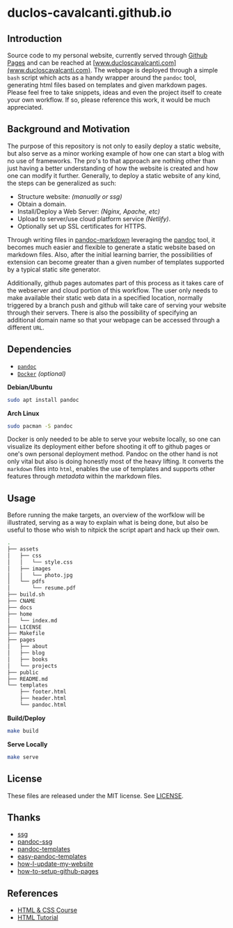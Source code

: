 # duclos-cavalcanti.github.io

## Introduction
Source code to my personal website, currently served through [Github Pages](https://pages.github.com/) and can be reached at [www.ducloscavalcanti.com](www.ducloscavalcanti.com). The webpage is deployed through a simple `bash` script which acts as a handy wrapper around the `pandoc` tool, generating html files 
based on templates and given markdown pages. Please feel free to take snippets, ideas and even the project itself 
to create your own workflow. If so, please reference this work, it would be much appreciated.

## Background and Motivation

The purpose of this repository is not only to easily deploy a static website, but also serve as a minor working example of how one can start a
blog with no use of frameworks. The pro's to that approach are nothing other than just having a better understanding of how the website is created 
and how one can modify it further. Generally, to deploy a static website of any kind, the steps can be generalized as such:

* Structure website: *(manually or ssg)*
* Obtain a domain.
* Install/Deploy a Web Server: *(Nginx, Apache, etc)*
* Upload to server/use cloud platform service *(Netlify)*.
* Optionally set up SSL certificates for HTTPS.

Through writing files in [pandoc-markdown](https://pandoc.org/MANUAL.html#pandocs-markdown) leveraging the [pandoc](https://pandoc.org/MANUAL.html)
tool, it becomes much easier and flexible to generate a static website based on markdown files. Also, after the initial learning barrier,
the possibilities of extension can become greater than a given number of templates supported by a typical static site generator. 

Additionally, github pages automates part of this process as it takes care of the webserver and cloud
portion of this workflow. The user only needs to make available their static web data in a 
specified location, normally triggered by a branch push and github will take care of serving 
your website through their servers. There is also the possibility 
of specifying an additional domain name so that your webpage can be accessed through a different `URL`.

## Dependencies 
- [`pandoc`](https://pandoc.org/MANUAL.html)
- [`Docker`](https://docs.docker.com/engine/install/) *(optional)* 

**Debian/Ubuntu** 
```sh 
sudo apt install pandoc
```

**Arch Linux** 
```sh 
sudo pacman -S pandoc
```

Docker is only needed to be able to serve your website locally, so one can visualize its deployment
either before shooting it off to github pages or one's own personal deployment method. Pandoc on the 
other hand is not only vital but also is doing honestly most of the heavy lifting. It converts the `markdown` 
files into `html`, enables the use of templates and supports other features through *metadata* within the 
markdown files.

## Usage

Before running the make targets, an overview of the worfklow will be illustrated, serving as 
a way to explain what is being done, but also be useful to those who wish to nitpick the script 
apart and hack up their own.

```sh 
.
├── assets
│   ├── css
│   │   └── style.css
│   ├── images
│   │   └── photo.jpg
│   └── pdfs
│       └── resume.pdf
├── build.sh
├── CNAME
├── docs
├── home
│   └── index.md
├── LICENSE
├── Makefile
├── pages
│   ├── about
│   ├── blog
│   ├── books
│   └── projects
├── public
├── README.md
└── templates
    ├── footer.html
    ├── header.html
    └── pandoc.html
```


**Build/Deploy**
  ```sh
  make build
  ```

**Serve Locally**
  ```sh
  make serve
  ```

## License
These files are released under the MIT license. See [LICENSE](LICENSE).

## Thanks
* [ssg](https://github.com/andrew-ayers/ssg)
* [pandoc-ssg](https://github.com/kevin-nel/pandoc-ssg)
* [pandoc-templates](https://github.com/kjhealy/pandoc-templates)
* [easy-pandoc-templates](https://github.com/ryangrose/easy-pandoc-templates)
* [how-I-update-my-website](https://sebastiano.tronto.net/blog/2022-08-14-website/)
* [how-to-setup-github-pages](https://roelofjanelsinga.com/articles/how-to-set-up-automatically-deploy-website-github-pages/)

## References
* [HTML & CSS Course](https://www.youtube.com/watch?v=G3e-cpL7ofc)
* [HTML Tutorial](https://www.youtube.com/watch?v=qz0aGYrrlhU)

